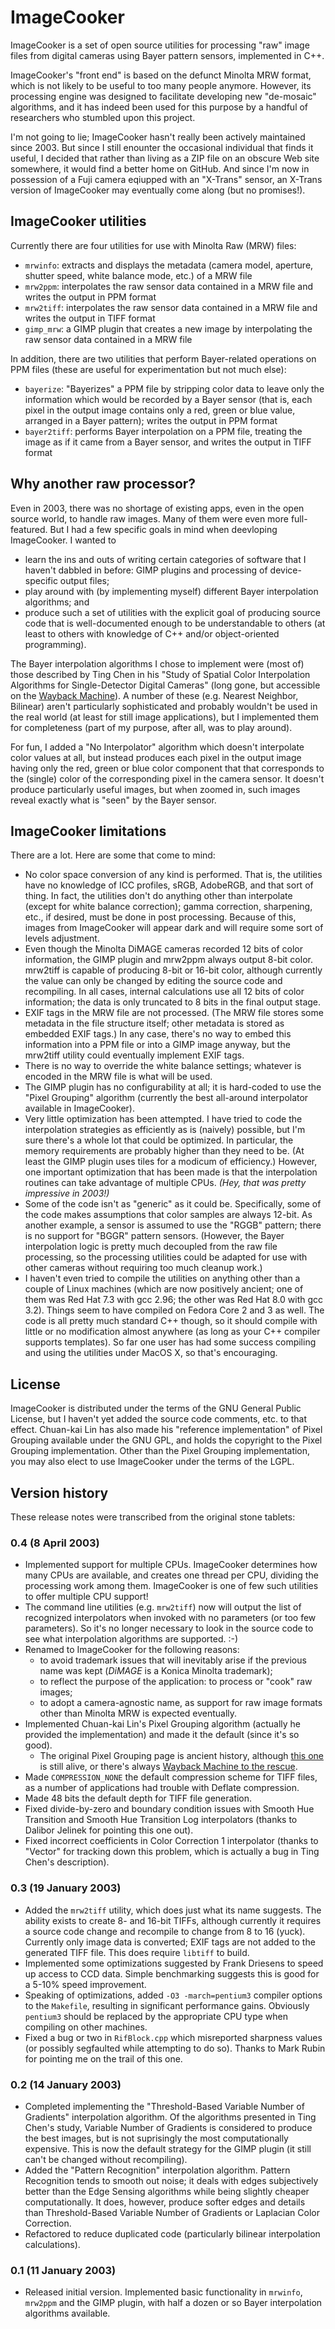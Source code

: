 # ImageCooker
ImageCooker is a set of open source utilities for processing "raw" image files from digital cameras using Bayer pattern sensors, implemented in C++.

ImageCooker's "front end" is based on the defunct Minolta MRW format, which is not likely to be useful to too many people anymore. However, its processing engine was designed to facilitate developing new "de-mosaic" algorithms, and it has indeed been used for this purpose by a handful of researchers who stumbled upon this project.

I'm not going to lie; ImageCooker hasn't really been actively maintained since 2003. But since I still enounter the occasional individual that finds it useful, I decided that rather than living as a ZIP file on an obscure Web site somewhere, it would find a better home on GitHub. And since I'm now in possession of a Fuji camera eqiupped with an "X-Trans" sensor, an X-Trans version of ImageCooker may eventually come along (but no promises!).

## ImageCooker utilities
Currently there are four utilities for use with Minolta Raw (MRW) files:
* `mrwinfo`: extracts and displays the metadata (camera model, aperture, shutter speed, white balance mode, etc.) of a MRW file
* `mrw2ppm`: interpolates the raw sensor data contained in a MRW file and writes the output in PPM format
* `mrw2tiff`: interpolates the raw sensor data contained in a MRW file and writes the output in TIFF format
* `gimp_mrw`: a GIMP plugin that creates a new image by interpolating the raw sensor data contained in a MRW file

In addition, there are two utilities that perform Bayer-related operations on PPM files (these are useful for experimentation but not much else):
* `bayerize`: "Bayerizes" a PPM file by stripping color data to leave only the information which would be recorded by a Bayer sensor (that is, each pixel in the output image contains only a red, green or blue value, arranged in a Bayer pattern); writes the output in PPM format
* `bayer2tiff`: performs Bayer interpolation on a PPM file, treating the image as if it came from a Bayer sensor, and writes the output in TIFF format

## Why another raw processor?
Even in 2003, there was no shortage of existing apps, even in the open source world, to handle raw images. Many of them were even more full-featured. But I had a few specific goals in mind when deevloping ImageCooker. I wanted to
* learn the ins and outs of writing certain categories of software that I haven't dabbled in before: GIMP plugins and processing of device-specific output files;
* play around with (by implementing myself) different Bayer interpolation algorithms; and
* produce such a set of utilities with the explicit goal of producing source code that is well-documented enough to be understandable to others (at least to others with knowledge of C++ and/or object-oriented programming).

The Bayer interpolation algorithms I chose to implement were (most of) those described by Ting Chen in his "Study of Spatial Color Interpolation Algorithms for Single-Detector Digital Cameras" (long gone, but accessible on the [Wayback Machine](https://web.archive.org/web/20060821210110/http://www-ise.stanford.edu/~tingchen/)). A number of these (e.g. Nearest Neighbor, Bilinear) aren't particularly sophisticated and probably wouldn't be used in the real world (at least for still image applications), but I implemented them for completeness (part of my purpose, after all, was to play around).

For fun, I added a "No Interpolator" algorithm which doesn't interpolate color values at all, but instead produces each pixel in the output image having only the red, green or blue color component that that corresponds to the (single) color of the corresponding pixel in the camera sensor. It doesn't produce particularly useful images, but when zoomed in, such images reveal exactly what is "seen" by the Bayer sensor.

## ImageCooker limitations
There are a lot. Here are some that come to mind:
* No color space conversion of any kind is performed. That is, the utilities have no knowledge of ICC profiles, sRGB, AdobeRGB, and that sort of thing. In fact, the utilities don't do anything other than interpolate (except for white balance correction); gamma correction, sharpening, etc., if desired, must be done in post processing. Because of this, images from ImageCooker will appear dark and will require some sort of levels adjustment.
* Even though the Minolta DiMAGE cameras recorded 12 bits of color information, the GIMP plugin and mrw2ppm always output 8-bit color. mrw2tiff is capable of producing 8-bit or 16-bit color, although currently the value can only be changed by editing the source code and recompiling. In all cases, internal calculations use all 12 bits of color information; the data is only truncated to 8 bits in the final output stage.
* EXIF tags in the MRW file are not processed. (The MRW file stores some metadata in the file structure itself; other metadata is stored as embedded EXIF tags.) In any case, there's no way to embed this information into a PPM file or into a GIMP image anyway, but the mrw2tiff utility could eventually implement EXIF tags.
* There is no way to override the white balance settings; whatever is encoded in the MRW file is what will be used.
* The GIMP plugin has no configurability at all; it is hard-coded to use the "Pixel Grouping" algorithm (currently the best all-around interpolator available in ImageCooker).
* Very little optimization has been attempted. I have tried to code the interpolation strategies as efficiently as is (naively) possible, but I'm sure there's a whole lot that could be optimized. In particular, the memory requirements are probably higher than they need to be. (At least the GIMP plugin uses tiles for a modicum of efficiency.) However, one important optimization that has been made is that the interpolation routines can take advantage of multiple CPUs. *(Hey, that was pretty impressive in 2003!)*
* Some of the code isn't as "generic" as it could be. Specifically, some of the code makes assumptions that color samples are always 12-bit. As another example, a sensor is assumed to use the "RGGB" pattern; there is no support for "BGGR" pattern sensors. (However, the Bayer interpolation logic is pretty much decoupled from the raw file processing, so the processing utilities could be adapted for use with other cameras without requiring too much cleanup work.)
* I haven't even tried to compile the utilities on anything other than a couple of Linux machines (which are now positively ancient; one of them was Red Hat 7.3 with gcc 2.96; the other was Red Hat 8.0 with gcc 3.2). Things seem to have compiled on Fedora Core 2 and 3 as well. The code is all pretty much standard C++ though, so it should compile with little or no modification almost anywhere (as long as your C++ compiler supports templates). So far one user has had some success compiling and using the utilities under MacOS X, so that's encouraging.

## License
ImageCooker is distributed under the terms of the GNU General Public License, but I haven't yet added the source code comments, etc. to that effect. Chuan-kai Lin has also made his "reference implementation" of Pixel Grouping available under the GNU GPL, and holds the copyright to the Pixel Grouping implementation. Other than the Pixel Grouping implementation, you may also elect to use ImageCooker under the terms of the LGPL.

## Version history
These release notes were transcribed from the original stone tablets:

### 0.4 (8 April 2003)
* Implemented support for multiple CPUs. ImageCooker determines how many CPUs are available, and creates one thread per CPU, dividing the processing work among them. ImageCooker is one of few such utilities to offer multiple CPU support!
* The command line utilities (e.g. `mrw2tiff`) now will output the list of recognized interpolators when invoked with no parameters (or too few parameters). So it's no longer necessary to look in the source code to see what interpolation algorithms are supported. :-)
* Renamed to ImageCooker for the following reasons:
  - to avoid trademark issues that will inevitably arise if the previous name was kept (*DiMAGE* is a Konica Minolta trademark);
  - to reflect the purpose of the application: to process or "cook" raw images;
  - to adopt a camera-agnostic name, as support for raw image formats other than Minolta MRW is expected eventually.
* Implemented Chuan-kai Lin's Pixel Grouping algorithm (actually he provided the implementation) and made it the default (since it's so good).
  - The original Pixel Grouping page is ancient history, although [this one](https://sites.google.com/site/chklin/demosaic) is still alive, or there's always [Wayback Machine to the rescue](https://web.archive.org/web/20061208165337/http://web.cecs.pdx.edu/~cklin/demosaic/).
* Made `COMPRESSION_NONE` the default compression scheme for TIFF files, as a number of applications had trouble with Deflate compression.
* Made 48 bits the default depth for TIFF file generation.
* Fixed divide-by-zero and boundary condition issues with Smooth Hue Transition and Smooth Hue Transition Log interpolators (thanks to Dalibor Jelinek for pointing this one out).
* Fixed incorrect coefficients in Color Correction 1 interpolator (thanks to "Vector" for tracking down this problem, which is actually a bug in Ting Chen's description).

### 0.3 (19 January 2003)
* Added the `mrw2tiff` utility, which does just what its name suggests. The ability exists to create 8- and 16-bit TIFFs, although currently it requires a source code change and recompile to change from 8 to 16 (yuck). Currently only image data is converted; EXIF tags are not added to the generated TIFF file. This does require `libtiff` to build.
* Implemented some optimizations suggested by Frank Driesens to speed up access to CCD data. Simple benchmarking suggests this is good for a 5-10% speed improvement.
* Speaking of optimizations, added `-O3 -march=pentium3` compiler options to the `Makefile`, resulting in significant performance gains. Obviously `pentium3` should be replaced by the appropriate CPU type when compiling on other machines.
* Fixed a bug or two in `RifBlock.cpp` which misreported sharpness values (or possibly segfaulted while attempting to do so). Thanks to Mark Rubin for pointing me on the trail of this one.

### 0.2 (14 January 2003)
* Completed implementing the "Threshold-Based Variable Number of Gradients" interpolation algorithm. Of the algorithms presented in Ting Chen's study, Variable Number of Gradients is considered to produce the best images, but is not suprisingly the most computationally expensive. This is now the default strategy for the GIMP plugin (it still can't be changed without recompiling).
* Added the "Pattern Recognition" interpolation algorithm. Pattern Recognition tends to smooth out noise; it deals with edges subjectively better than the Edge Sensing algorithms while being slightly cheaper computationally. It does, however, produce softer edges and details than Threshold-Based Variable Number of Gradients or Laplacian Color Correction.
* Refactored to reduce duplicated code (particularly bilinear interpolation calculations).

### 0.1 (11 January 2003)
* Released initial version. Implemented basic functionality in `mrwinfo`, `mrw2ppm` and the GIMP plugin, with half a dozen or so Bayer interpolation algorithms available.
